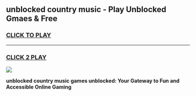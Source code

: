 
## unblocked country music - Play Unblocked Gmaes & Free
<h3>
<a href="https://news.freeplayer.one?title=unblocked_country_music&ref=23F">CLICK TO PLAY</a></h3>
<hr>

<h3>
<a href="https://news.freeplayer.one?title=unblocked_country_music&ref=23F">CLICK 2 PLAY</a>
  
</h3>

<a href="https://news.freeplayer.one?title=unblocked_country_music&ref=23F/"><img src="https://clearcache.store/games.png"></a>


**unblocked country music games unblocked: Your Gateway to Fun and Accessible Online Gaming**
